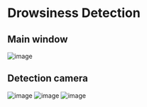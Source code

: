 # Drowsiness Detection

## Main window
![image](https://user-images.githubusercontent.com/58574619/171578865-f3ae0977-7093-4374-a56f-d15b919beed8.png)

## Detection camera
![image](https://user-images.githubusercontent.com/58574619/171578983-a573930e-a2b7-4ddf-86e5-9b60c05e1806.png)
![image](https://user-images.githubusercontent.com/58574619/171579207-75803e7a-a3e8-430b-8d5e-858805bd6dfc.png)
![image](https://user-images.githubusercontent.com/58574619/171579378-1dfe8126-2f2a-4caa-b084-1c3a684a75d9.png)
